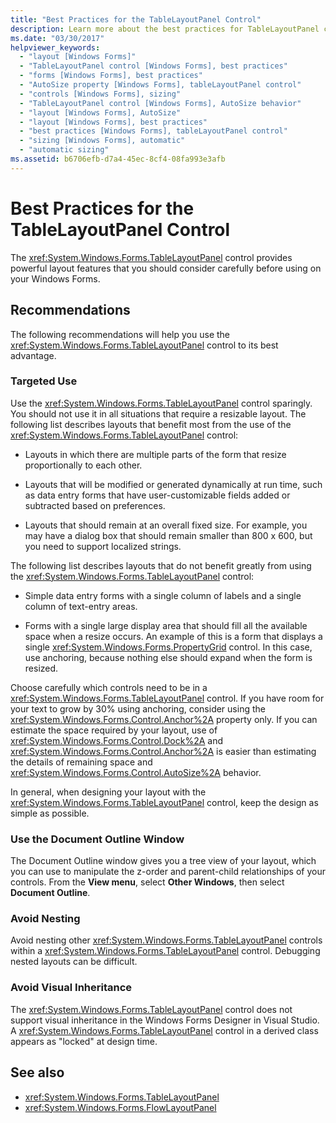 ```yaml
---
title: "Best Practices for the TableLayoutPanel Control"
description: Learn more about the best practices for TableLayoutPanel control in Windows Forms, which provides powerful layout features that you should consider carefully.
ms.date: "03/30/2017"
helpviewer_keywords:
  - "layout [Windows Forms]"
  - "TableLayoutPanel control [Windows Forms], best practices"
  - "forms [Windows Forms], best practices"
  - "AutoSize property [Windows Forms], tableLayoutPanel control"
  - "controls [Windows Forms], sizing"
  - "TableLayoutPanel control [Windows Forms], AutoSize behavior"
  - "layout [Windows Forms], AutoSize"
  - "layout [Windows Forms], best practices"
  - "best practices [Windows Forms], tableLayoutPanel control"
  - "sizing [Windows Forms], automatic"
  - "automatic sizing"
ms.assetid: b6706efb-d7a4-45ec-8cf4-08fa993e3afb
---
```

# Best Practices for the TableLayoutPanel Control

The <xref:System.Windows.Forms.TableLayoutPanel> control provides powerful layout features that you should consider carefully before using on your Windows Forms.

## Recommendations

 The following recommendations will help you use the <xref:System.Windows.Forms.TableLayoutPanel> control to its best advantage.

### Targeted Use

 Use the <xref:System.Windows.Forms.TableLayoutPanel> control sparingly. You should not use it in all situations that require a resizable layout. The following list describes layouts that benefit most from the use of the <xref:System.Windows.Forms.TableLayoutPanel> control:

- Layouts in which there are multiple parts of the form that resize proportionally to each other.

- Layouts that will be modified or generated dynamically at run time, such as data entry forms that have user-customizable fields added or subtracted based on preferences.

- Layouts that should remain at an overall fixed size. For example, you may have a dialog box that should remain smaller than 800 x 600, but you need to support localized strings.

 The following list describes layouts that do not benefit greatly from using the <xref:System.Windows.Forms.TableLayoutPanel> control:

- Simple data entry forms with a single column of labels and a single column of text-entry areas.

- Forms with a single large display area that should fill all the available space when a resize occurs. An example of this is a form that displays a single <xref:System.Windows.Forms.PropertyGrid> control. In this case, use anchoring, because nothing else should expand when the form is resized.

 Choose carefully which controls need to be in a <xref:System.Windows.Forms.TableLayoutPanel> control. If you have room for your text to grow by 30% using anchoring, consider using the <xref:System.Windows.Forms.Control.Anchor%2A> property only. If you can estimate the space required by your layout, use of <xref:System.Windows.Forms.Control.Dock%2A> and <xref:System.Windows.Forms.Control.Anchor%2A> is easier than estimating the details of remaining space and <xref:System.Windows.Forms.Control.AutoSize%2A> behavior.

 In general, when designing your layout with the <xref:System.Windows.Forms.TableLayoutPanel> control, keep the design as simple as possible.

### Use the Document Outline Window

 The Document Outline window gives you a tree view of your layout, which you can use to manipulate the z-order and parent-child relationships of your controls. From the **View menu**, select **Other Windows**, then select **Document Outline**.

### Avoid Nesting

 Avoid nesting other <xref:System.Windows.Forms.TableLayoutPanel> controls within a <xref:System.Windows.Forms.TableLayoutPanel> control. Debugging nested layouts can be difficult.

### Avoid Visual Inheritance

 The <xref:System.Windows.Forms.TableLayoutPanel> control does not support visual inheritance in the Windows Forms Designer in Visual Studio. A <xref:System.Windows.Forms.TableLayoutPanel> control in a derived class appears as "locked" at design time.

## See also

- <xref:System.Windows.Forms.TableLayoutPanel>
- <xref:System.Windows.Forms.FlowLayoutPanel>
